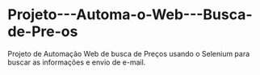 # Projeto---Automa-o-Web---Busca-de-Pre-os
Projeto de Automação Web de busca de Preços usando o Selenium para buscar as informações e envio de e-mail.
